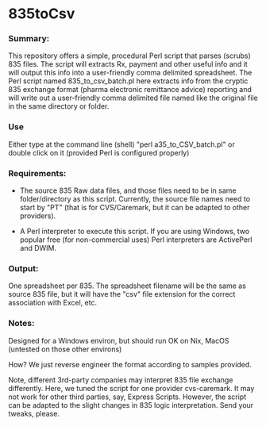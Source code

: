 # 835toCsv

### Summary:
This repository offers a simple, procedural Perl script that parses (scrubs) 835 files. The script will extracts Rx, payment and other useful info and it will output this info into a user-friendly comma delimited spreadsheet. The Perl script named 835_to_csv_batch.pl here extracts info from the cryptic 835 exchange format (pharma electronic remittance advice) reporting and will write out a user-friendly comma delimited file named like the original file in the same directory or folder.

### Use  
Either type at the command line (shell) "perl a35_to_CSV_batch.pl" or double click on it (provided Perl is configured properly)

### Requirements: 

- The source 835 Raw data files, and those files need to be in same folder/directory as this script. Currently, the source file names need to start by "PT" (that is for CVS/Caremark, but it can be adapted to other providers). 

- A Perl interpreter to execute this script. If you are using Windows, two popular free (for non-commercial uses) Perl interpreters are ActivePerl and DWIM.

### Output: 

One spreadsheet per 835. The spreadsheet filename will be the same as source 835 file, but it will have the "csv" file extension for the correct association with Excel, etc.

### Notes:

Designed for a Windows environ, but should run OK on Nix, MacOS (untested on those other environs)

How? We just reverse engineer the format according to samples provided.

Note, different 3rd-party companies may interpret 835 file exchange differently.  Here, we tuned the script for one provider cvs-caremark. It may not work for other third parties, say, Express Scripts. However, the script can be adapted to the slight changes in 835 logic interpretation.  Send your tweaks, please.

